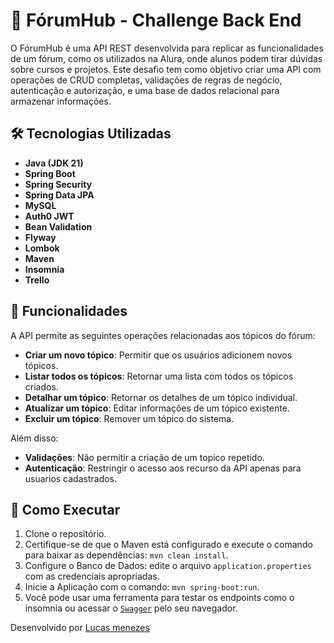 # 📖 FórumHub - Challenge Back End
O FórumHub é uma API REST desenvolvida para replicar as funcionalidades de um fórum, como os utilizados na Alura, onde alunos podem tirar dúvidas sobre cursos e projetos. Este desafio tem como objetivo criar uma API com operações de CRUD completas, validações de regras de negócio, autenticação e autorização, e uma base de dados relacional para armazenar informações.
## 🛠️ Tecnologias Utilizadas
- **Java (JDK 21)**
- **Spring Boot**
- **Spring Security**
- **Spring Data JPA**
- **MySQL**
- **Auth0 JWT**
- **Bean Validation**
- **Flyway**
- **Lombok**
- **Maven**
- **Insomnia**
- **Trello**
## 🎯 Funcionalidades
A API permite as seguintes operações relacionadas aos tópicos do fórum:
- **Criar um novo tópico**: Permitir que os usuários adicionem novos tópicos.
- **Listar todos os tópicos**: Retornar uma lista com todos os tópicos criados.
- **Detalhar um tópico**: Retornar os detalhes de um tópico individual.
- **Atualizar um tópico**: Editar informações de um tópico existente.
- **Excluir um tópico**: Remover um tópico do sistema.

Além disso:
- **Validações**: Não permitir a criação de um topico repetido.
- **Autenticação**: Restringir o acesso aos recurso da API apenas para usuarios cadastrados.
## 🚀 Como Executar
1. Clone o repositório.
2. Certifique-se de que o Maven está configurado e execute o comando para baixar as dependências: `mvn clean install`.
3. Configure o Banco de Dados: edite o arquivo `application.properties` com as credenciais apropriadas.
4. Inicie a Aplicação com o comando: `mvn spring-boot:run`.
5. Você pode usar uma ferramenta para testar os endpoints como o insomnia ou acessar o <a target="_blank" href="http://localhost:8080/swagger-ui/index.html">`Swagger`</a> pelo seu navegador.


Desenvolvido por <a target="_blank" href="https://github.com/LucasMSS98">Lucas menezes</a>
